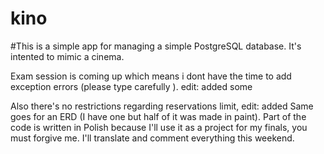 # kino
#This is a simple app for managing a simple PostgreSQL database.
It's intented to mimic a cinema.

Exam session is coming up which means i dont have the time to add exception errors (please type carefully ).
edit: added some

Also there's no restrictions regarding reservations limit,
edit: added
Same goes for an ERD (I have one but half of it was made in paint). 
Part of the code is written in Polish because I'll use it as a project for my finals, you must forgive me. I'll translate and comment everything this weekend.
